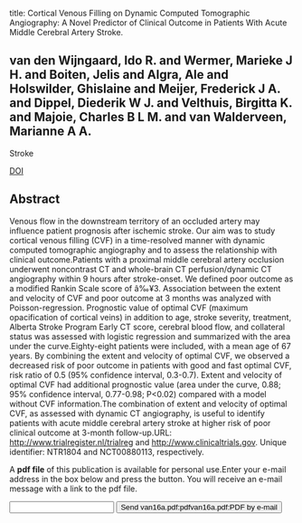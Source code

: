 title: Cortical Venous Filling on Dynamic Computed Tomographic Angiography: A Novel Predictor of Clinical Outcome in Patients With Acute Middle Cerebral Artery Stroke.

## van den Wijngaard, Ido R. and Wermer, Marieke J H. and Boiten, Jelis and Algra, Ale and Holswilder, Ghislaine and Meijer, Frederick J A. and Dippel, Diederik W J. and Velthuis, Birgitta K. and Majoie, Charles B L M. and van Walderveen, Marianne A A.
Stroke

<a href="https://doi.org/10.1161/STROKEAHA.115.012279">DOI</a>

## Abstract
Venous flow in the downstream territory of an occluded artery may influence patient prognosis after ischemic stroke. Our aim was to study cortical venous filling (CVF) in a time-resolved manner with dynamic computed tomographic angiography and to assess the relationship with clinical outcome.Patients with a proximal middle cerebral artery occlusion underwent noncontrast CT and whole-brain CT perfusion/dynamic CT angiography within 9 hours after stroke-onset. We defined poor outcome as a modified Rankin Scale score of â‰¥3. Association between the extent and velocity of CVF and poor outcome at 3 months was analyzed with Poisson-regression. Prognostic value of optimal CVF (maximum opacification of cortical veins) in addition to age, stroke severity, treatment, Alberta Stroke Program Early CT score, cerebral blood flow, and collateral status was assessed with logistic regression and summarized with the area under the curve.Eighty-eight patients were included, with a mean age of 67 years. By combining the extent and velocity of optimal CVF, we observed a decreased risk of poor outcome in patients with good and fast optimal CVF, risk ratio of 0.5 (95% confidence interval, 0.3-0.7). Extent and velocity of optimal CVF had additional prognostic value (area under the curve, 0.88; 95% confidence interval, 0.77-0.98; P<0.02) compared with a model without CVF information.The combination of extent and velocity of optimal CVF, as assessed with dynamic CT angiography, is useful to identify patients with acute middle cerebral artery stroke at higher risk of poor clinical outcome at 3-month follow-up.URL: http://www.trialregister.nl/trialreg and http://www.clinicaltrials.gov. Unique identifier: NTR1804 and NCT00880113, respectively.

A <b>pdf file</b> of this publication is available for personal use.Enter your e-mail address in the box below and press the button. You will receive an e-mail message with a link to the pdf file.
<form action="sender.php">  <input type="text" name="email">  <input type="submit" value="Send van16a.pdf:pdfvan16a.pdf:PDF by e-mail"></form>